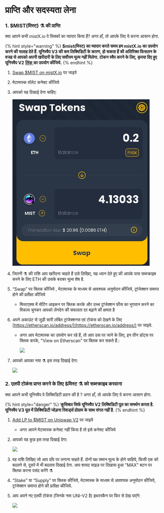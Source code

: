 # प्राप्ति और सदस्यता लेना

### 1. $MIST\(**मिस्ट**\) ⚗️ **की प्राप्ति**

क्या आपने कभी mistX.io पे सिक्कों का व्यापार किया हैं? अगर हाँ, तो आपके लिए ये करना आसान होगा.

{% hint style="warning" %}
**$mist\(मिस्ट\) का व्यापार करते समय हम mistX.io का उपयोग करने की सलाह देते हैं.‌ यूनिस्वैप V3 की कम लिक्विडिटी के कारण, हो सकता हैं की अतिरिक्त फिसलन के वजह से आपको अपनी खरीदारी के लिए सर्वोत्तम मूल्य नहीं मिलेगा. टोकन स्वैप करने के लिए, कृपया दिए हुए ‌यूनिस्वैप V2** [**लिंक** ](https://app.uniswap.org/#/swap?outputCurrency=0x88acdd2a6425c3faae4bc9650fd7e27e0bebb7ab&use=V2)**का उपयोग कीजिये.**
{% endhint %}

1. [Swap $MIST on mistX.io](http://swap.alchemist.wtf/) पर जाइये 
2. मेटामास्क वॉलेट कनेक्ट कीजिये
3. आपको यह दिखाई देना चाहिए:

    ![](.gitbook/assets/image%20%2825%29%20%282%29.png)

4. जितनी ⚗️ की राशि आप खरीदना चाहते हैं उसे लिखिए, यह ध्यान देते हुए की आपके पास सब्स्क्राइब करने के लिए ETH की उसके बराबर मूल्य शेष है.
5. “Swap” पर क्लिक कीजिये , मेटामास्क के माध्यम से आवश्यक अनुमोदन कीजिये, ट्रांजेक्शन समाप्त होने की प्रतीक्षा कीजिये
   * मिस्टएक्स में सेटिंग आइकन पर क्लिक करके और उच्च ट्रांजेक्शन फीस का भुगतान करने का विकल्प चुनकर आपको लेनदेन की सफलता दर बढ़ाने की क्षमता है
6. अपने अकाउंट से जुड़ी सारी लंबित ट्रांजेक्शनस एवं टोकंस को देखने के लिए [https://etherscan.io/address/](https://etherscan.io/address/) पर जाइये.
   * अगर आप मेटामास्क का उपयोग कर रहे हैं, तो आप उस पर जाने के लिए, इन तीन डॉट्स पर क्लिक करके, "View on Etherscan" पर क्लिक कर सकते हैं.:

     ![](https://i.imgur.com/jdzodQP.png)
7. आपको आपका नया ⚗️  इस तरह दिखाई देगा:

    ![](https://i.imgur.com/bF9wsrg.png)

### 2. **एलपी टोकंस प्राप्त करने के लिए $मिस्ट** ⚗️ **को सब्स्क्राइब करवाना** 

क्या आपने कभी यूनिस्वैप पे लिक्विडिटी प्रदान की है ? अगर हाँ, तो आपके लिए ये करना आसान होगा.

{% hint style="danger" %}
**क्रूसिबल सिर्फ यूनिस्वैप V2 लिक्विडिटी पूल का समर्थन करता है. यूनिस्वैप V3 पूल में लिक्विडिटी जोड़ना रिवार्ड्स प्रोग्राम के साथ संगत नहीं है**.
{% endhint %}

1. [Add LP to $MIST on Uniswap V2](https://app.uniswap.org/#/add/v2/0x88acdd2a6425c3faae4bc9650fd7e27e0bebb7ab/ETH) पर जाइये 
   * अगर आपने मेटामास्क कनेक्ट नहीं किया है तो इसे कनेक्ट कीजिये 
2. आपको यह कुछ इस तरह दिखाई देगा:

    ![](https://i.imgur.com/7paIEyF.png)

3. वह राशि लिखिए जो आप दाँव पर लगाना चाहते हैं. दोनों पक्ष समान मूल्य के होने चाहिये, किसी एक को बदलने से, दूसरे में भी बदलाव दिखाई देगा. आप शायद साइड पर दिखाया हुआ "MAX" बटन पर क्लिक करना पसंद करेंगे ⚗️
4. “Stake” या “Supply” पर क्लिक कीजिये, मेटामास्क के माध्यम से आवश्यक अनुमोदन कीजिये, ट्रांजेक्शन समाप्त होने की प्रतीक्षा कीजिये.
5. आप अपने नए एलपी टोकंस \(जिनके नाम UNI-V2 है\) इथरस्कैन पर फिर से देख पाएंगे:

    ![](https://i.imgur.com/6hAoHGw.png)

## 

